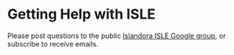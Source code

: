 # Getting Help with ISLE

Please post questions to the public [Islandora ISLE Google group](https://groups.google.com/forum/#!forum/islandora-isle), or subscribe to receive emails.
